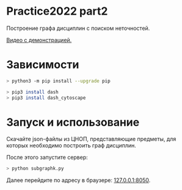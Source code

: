 # Practice2022 part2

Построение графа дисциплин с поиском неточностей. 

[Видео с демонстрацией.](https://youtu.be/bkHzXOqQv8o?t=130)

# Зависимости

``` bash
> python3 -m pip install --upgrade pip

> pip3 install dash
> pip3 install dash_cytoscape
```

# Запуск и использование

Скачайте json-файлы из ЦНОП, представляющие предметы, для которых необходимо построить граф дисциплин.

После этого запустите сервер:

``` bash
> python subgraphk.py
```

Далее перейдите по адресу в браузере: [127.0.0.1:8050](127.0.0.1:8050).